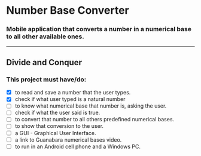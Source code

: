 # Number Base Converter

### Mobile application that converts a number in a numerical base to all other available ones.
--------

## Divide and Conquer

### This project must have/do:

- [x] to read and save a number that the user types.
- [x] check if what user typed is a natural number
- [ ] to know what numerical base that number is, asking the user.
- [ ] check if what the user said is true.
- [ ] to convert that number to all others predefined numerical bases.
- [ ] to show that conversion to the user. 
- [ ] a GUI - Graphical User Interface.
- [ ] a link to Guanabara numerical bases video.
- [ ] to run in an Android cell phone and a Windows PC.
